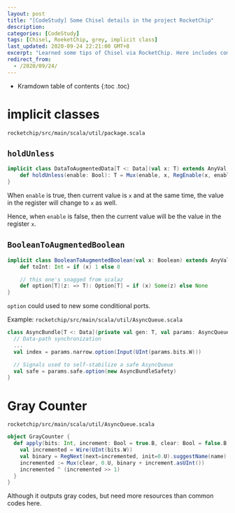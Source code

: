 ```yaml
---
layout: post
title: "[CodeStudy] Some Chisel details in the project RocketChip"
description: 
categories: [CodeStudy]
tags: [Chisel, RoeketChip, grey, implicit class]
last_updated: 2020-09-24 22:21:00 GMT+8
excerpt: "Learned some tips of Chisel via RocketChip. Here includes come implicit classes, and one implementation of a gray counter."
redirect_from:
  - /2020/09/24/
---
```


* Kramdown table of contents
{:toc .toc}
# implicit classes

`rocketchip/src/main/scala/util/package.scala`

## `holdUnless`

```scala
implicit class DataToAugmentedData[T <: Data](val x: T) extends AnyVal {
    def holdUnless(enable: Bool): T = Mux(enable, x, RegEnable(x, enable))
}
```

When `enable` is true, then current value is `x` and at the same time, the value in the register will change to `x` as well.

Hence, when `enable` is false, then the current value will be the value in the register `x`.

## `BooleanToAugmentedBoolean`

```scala
implicit class BooleanToAugmentedBoolean(val x: Boolean) extends AnyVal {
    def toInt: Int = if (x) 1 else 0

    // this one's snagged from scalaz
    def option[T](z: => T): Option[T] = if (x) Some(z) else None
}
```

`option` could used to new some conditional ports.

Example: `rocketchip/src/main/scala/util/AsyncQueue.scala`

```scala
class AsyncBundle[T <: Data](private val gen: T, val params: AsyncQueueParams = AsyncQueueParams()) extends Bundle {
  // Data-path synchronization
  ...
  val index = params.narrow.option(Input(UInt(params.bits.W)))

  // Signals used to self-stabilize a safe AsyncQueue
  val safe = params.safe.option(new AsyncBundleSafety)
}
```

# Gray Counter

`rocketchip/src/main/scala/util/AsyncQueue.scala`

```scala
object GrayCounter {
  def apply(bits: Int, increment: Bool = true.B, clear: Bool = false.B, name: String = "binary"): UInt = {
    val incremented = Wire(UInt(bits.W))
    val binary = RegNext(next=incremented, init=0.U).suggestName(name)
    incremented := Mux(clear, 0.U, binary + increment.asUInt())
    incremented ^ (incremented >> 1)
  }
}
```

Although it outputs gray codes, but need more resources than common codes here.

